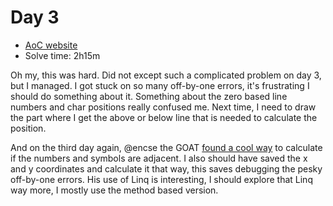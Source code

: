 # Day 3
- [AoC website](https://adventofcode.com/2023/day/3)
- Solve time: 2h15m

Oh my, this was hard. Did not except such a complicated problem on day 3, but I managed. I got stuck on so many off-by-one errors, it's frustrating I should do something about it. Something about the zero based line numbers and char positions really confused me. Next time, I need to draw the part where I get the above or below line that is needed to calculate the position.

And on the third day again, @encse the GOAT [found a cool way](https://github.com/encse/adventofcode/blob/master/2023/Day03/Solution.cs#L41) to calculate if the numbers and symbols are adjacent. I also should have saved the x and y coordinates and calculate it that way, this saves debugging the pesky off-by-one errors. His use of Linq is interesting, I should explore that Linq way more, I mostly use the method based version.

